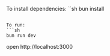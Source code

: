 To install dependencies:
``sh
bun install
```

To run:
```sh
bun run dev
```

open http://localhost:3000
